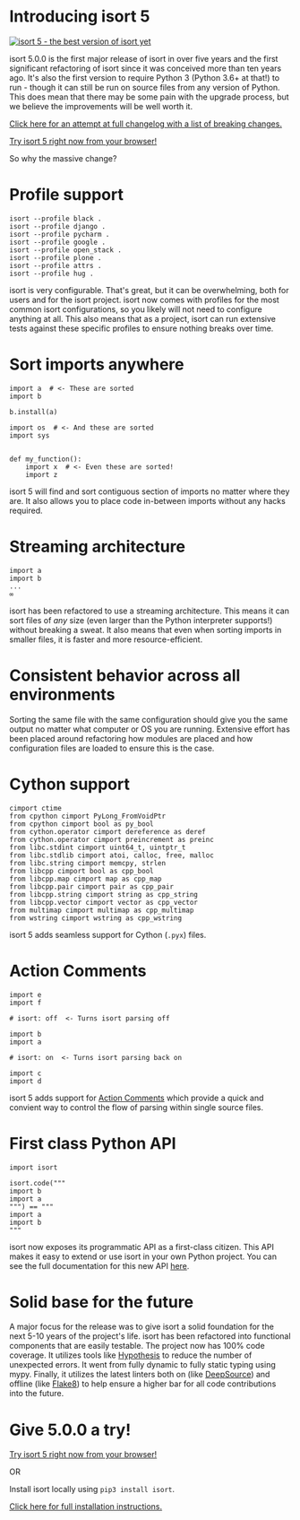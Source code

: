 # Introducing isort 5

[![isort 5 - the best version of isort yet](https://raw.githubusercontent.com/timothycrosley/isort/develop/art/logo_5.png)](https://timothycrosley.github.io/isort/)

isort 5.0.0 is the first major release of isort in over five years and the first significant refactoring of isort since it was conceived more than ten years ago.
It's also the first version to require Python 3 (Python 3.6+ at that!) to run - though it can still be run on source files from any version of Python.
This does mean that there may be some pain with the upgrade process, but we believe the improvements will be well worth it.

[Click here for an attempt at full changelog with a list of breaking changes.](https://timothycrosley.github.io/isort/CHANGELOG/)

[Try isort 5 right now from your browser!](https://timothycrosley.github.io/isort/docs/quick_start/0.-try/)

So why the massive change?

# Profile support
```
isort --profile black .
isort --profile django .
isort --profile pycharm .
isort --profile google .
isort --profile open_stack .
isort --profile plone .
isort --profile attrs .
isort --profile hug .
```

isort is very configurable. That's great, but it can be overwhelming, both for users and for the isort project. isort now comes with profiles for the most common isort configurations,
so you likely will not need to configure anything at all. This also means that as a project, isort can run extensive tests against these specific profiles to ensure nothing breaks over time.

# Sort imports **anywhere**

```python3
import a  # <- These are sorted
import b

b.install(a)

import os  # <- And these are sorted
import sys


def my_function():
    import x  # <- Even these are sorted!
    import z
```

isort 5 will find and sort contiguous section of imports no matter where they are.
It also allows you to place code in-between imports without any hacks required.

# Streaming architecture

```python3
import a
import b
...
∞
```
isort has been refactored to use a streaming architecture. This means it can sort files of *any* size (even larger than the Python interpreter supports!) without breaking a sweat.
It also means that even when sorting imports in smaller files, it is faster and more resource-efficient.

# Consistent behavior across **all** environments

Sorting the same file with the same configuration should give you the same output no matter what computer or OS you are running. Extensive effort has been placed around refactoring
how modules are placed and how configuration files are loaded to ensure this is the case.


# Cython support

```python3
cimport ctime
from cpython cimport PyLong_FromVoidPtr
from cpython cimport bool as py_bool
from cython.operator cimport dereference as deref
from cython.operator cimport preincrement as preinc
from libc.stdint cimport uint64_t, uintptr_t
from libc.stdlib cimport atoi, calloc, free, malloc
from libc.string cimport memcpy, strlen
from libcpp cimport bool as cpp_bool
from libcpp.map cimport map as cpp_map
from libcpp.pair cimport pair as cpp_pair
from libcpp.string cimport string as cpp_string
from libcpp.vector cimport vector as cpp_vector
from multimap cimport multimap as cpp_multimap
from wstring cimport wstring as cpp_wstring
```

isort 5 adds seamless support for Cython (`.pyx`) files.

# Action Comments

```python3
import e
import f

# isort: off  <- Turns isort parsing off

import b
import a

# isort: on  <- Turns isort parsing back on

import c
import d
```

isort 5 adds support for [Action Comments](https://timothycrosley.github.io/isort/docs/configuration/action_comments/) which provide a quick and convient way to control the flow of parsing within single source files.


# First class Python API

```python3
import isort

isort.code("""
import b
import a
""") == """
import a
import b
"""
```

isort now exposes its programmatic API as a first-class citizen. This API makes it easy to extend or use isort in your own Python project. You can see the full documentation for this new API [here](https://timothycrosley.github.io/isort/reference/isort/api/).

# Solid base for the future

A major focus for the release was to give isort a solid foundation for the next 5-10 years of the project's life.
isort has been refactored into functional components that are easily testable. The project now has 100% code coverage.
It utilizes tools like [Hypothesis](https://hypothesis.readthedocs.io/en/latest/) to reduce the number of unexpected errors.
It went from fully dynamic to fully static typing using mypy. Finally, it utilizes the latest linters both on (like [DeepSource](https://deepsource.io/gh/timothycrosley/isort/)) and offline (like [Flake8](https://flake8.pycqa.org/en/latest/)) to help ensure a higher bar for all code contributions into the future.

# Give 5.0.0 a try!

[Try isort 5 right now from your browser!](https://timothycrosley.github.io/isort/docs/quick_start/0.-try/)

OR

Install isort locally using `pip3 install isort`.

[Click here for full installation instructions.](https://timothycrosley.github.io/isort/docs/quick_start/1.-install/)

